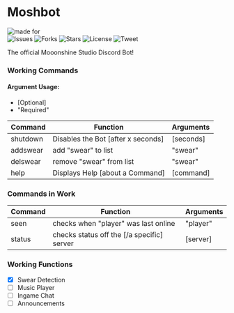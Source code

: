 ﻿# Moshbot
![made for](https://img.shields.io/badge/made%20for-mooonshine.net-blue?style=for-the-badge)<br/>
![Issues](https://img.shields.io/github/issues/AnnikenYT/moshbot?style=flat-square)
![Forks](https://img.shields.io/github/forks/AnnikenYT/moshbot?style=flat-square)
![Stars](https://img.shields.io/github/stars/AnnikenYT/moshbot?style=flat-square)
![License](https://img.shields.io/github/license/AnnikenYT/moshbot?style=flat-square)
![Tweet](https://img.shields.io/twitter/url?color=blue&logo=twitter&style=flat-square&url=https%3A%2F%2Fgithub.com%2FAnnikenYT%2Fmoshbot)


The official Mooonshine Studio Discord Bot!


### Working Commands
#### Argument Usage:
* [Optional]
* "Required"

| Command | Function      | Arguments      |
|:--------|---------------|:---------------|
| shutdown| Disables the Bot [after x seconds]| [seconds]|
| addswear | add "swear" to list | "swear" |
| delswear | remove "swear" from list | "swear" |
| help    | Displays Help [about a Command] | [command]      |

### Commands in Work
| Command | Function      | Arguments      |
|:--------|---------------|:---------------|
| seen | checks when "player" was last online | "player" |
| status | checks status off the [/a specific] server | [server]
### Working Functions
- [x] Swear Detection
- [ ] Music Player
- [ ] Ingame Chat
- [ ] Announcements
